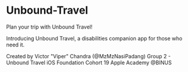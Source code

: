 # Unbound-Travel

Plan your trip with Unbound Travel!

Introducing Unbound Travel, a disabilities companion app for those who need it.

Created by 
Victor "Viper" Chandra (@MzMzNasiPadang)
Group 2 - Unbound Travel
iOS Foundation Cohort 19
Apple Academy @BINUS
